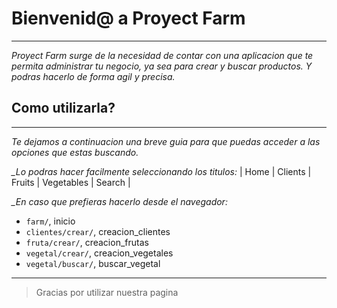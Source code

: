 # Bienvenid@ a Proyect Farm
---
*Proyect Farm surge de la necesidad de contar con una aplicacion que te permita administrar tu negocio, ya sea para crear y buscar productos. Y podras hacerlo de forma agil y precisa.*  

## Como utilizarla? ## 
---
*Te dejamos a continuacion una breve guia para que puedas acceder a las opciones que estas buscando.*

*_Lo podras hacer facilmente seleccionando los titulos:*
| Home | Clients | Fruits | Vegetables | Search |


*_En caso que prefieras hacerlo desde el navegador:*
- `farm/`, inicio
- `clientes/crear/`, creacion_clientes
- `fruta/crear/`, creacion_frutas
- `vegetal/crear/`, creacion_vegetales
- `vegetal/buscar/`, buscar_vegetal
---

> Gracias por utilizar nuestra pagina 
